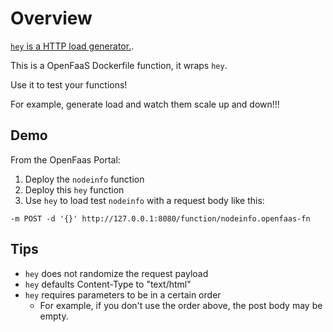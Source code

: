 # Overview

[`hey` is a HTTP load generator.](https://github.com/rakyll/hey).

This is a OpenFaaS Dockerfile function, it wraps `hey`.

Use it to test your functions!

For example, generate load and watch them scale up and down!!!

## Demo

From the OpenFaas Portal:

1. Deploy the `nodeinfo` function
2. Deploy this `hey` function
3. Use `hey` to load test `nodeinfo` with a request body like this:

```$
-m POST -d '{}' http://127.0.0.1:8080/function/nodeinfo.openfaas-fn
```

## Tips

* `hey` does not randomize the request payload
* `hey` defaults Content-Type to "text/html"
* `hey` requires parameters to be in a certain order
  * For example, if you don't use the order above, the post body may be empty.
  